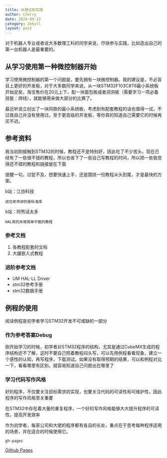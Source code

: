 ```yaml
---
title: 从理论到实践
author: Cherry
date: 2024-09-22
category: Jekyll
layout: post
---
```


对于机器人专业或者说大多数理工科的同学来说，尽快参与实践，比如造出自己的第一台机器人是最重要的。

## 从学习使用第一种微控制器开始

学习使用微控制器的第一个问题是，要先拥有一块微控制器。我的建议是，不必盲目上更好的开发板，对于大多数同学来说，从一块STM32F103C8T6最小系统板开始足矣，淘宝售价在20元上下，配一块面包板或者洞洞板（需要学习一项必备技能：焊线），就能够用来做大部分的比赛了。

最近听说立创出了一块同款的最小系统板，考虑到有配套教程的话也值得一试，不过我自己并没有使用过。至于更高级的开发板，等你真的知道自己需要它的时候再买不迟。

## 参考资料

我当初刚接触到STM32的时候，教程还不是特别好，因此吃了不少苦头。现在已经有了一些很不错的教程，所以也省下了一些自己写教程的时间，所以把一些我觉得还不错的教程和链接放在下面

提醒一句，过犹不及，想要快速上手，还是围绕一份教程从头到尾，才是最快的方案。

b站：江协科技

    这位老师讲的是标准库

b站：阿熊话太多

    HAL库的非常简单干脆的教程

### 参考文档
1. 各教程配套的文档
2. 大疆嵌入式教程

### 进阶参考文档
- UM HAL-LL Driver
- stm32参考手册
- stm32数据手册

## 例程的使用
阅读例程是初学者学习STM32开发不可或缺的一部分

### 作为参考答案Debug
刚开始学习的时候，初学者对STM32程序的结构，尤其是通过CubeMX生成的程序结构还不了解，这时不要自己照着教程闷头写，可以先用例程看看现象，建立一个感性的认知，再写程序，下载测试。如果没有取得预期的结果，可以和例程对比一下，看看哪里有区别，就容易知道自己问题出在哪里了

### 学习代码写作风格
好的程序，不仅要关注目标需求的实现，也要关注代码的可读性和可维护性，因此程序的写作风格至关重要

在STM32中存在着大量的重复程序，一个好的写作风格能够大大提升程序的可读性，提高开发效率

作为初学者，每家公司和大佬的程序都有各自的长处，重点在于思考每种程序适用的场景，并在适合的时候使用它。

`gh-pages`

[Github Pages][1] 

[1]: https://pages.github.com